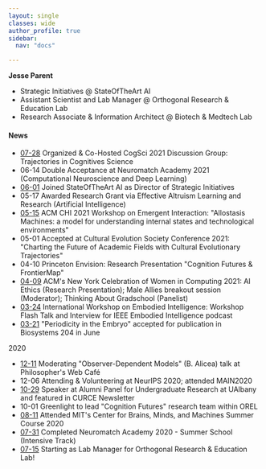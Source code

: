 ```yaml
---
layout: single
classes: wide
author_profile: true
sidebar:
  nav: "docs"

---  
```


**Jesse Parent**
- Strategic Initiatives @ StateOfTheArt AI
- Assistant Scientist and Lab Manager @ Orthogonal Research & Education Lab
- Research Associate & Information Architect @ Biotech & Medtech Lab

#### News 
- [07-28](https://cognitivesciencesociety.org/cogsci-affinity-discussion-groups/) Organized & Co-Hosted CogSci 2021 Discussion Group: Trajectories in Cognitives Science 
- 06-14 Double Acceptance at Neuromatch Academy 2021 (Computational Neuroscience and Deep Learning)
- [06-01](https://www.stateoftheart.ai) Joined StateOfTheArt AI as Director of Strategic Initiatives
- 05-17 Awarded Research Grant via Effective Altruism Learning and Research (Artificial Intelligence)
- [05-15](https://emergentinteraction.github.io/) ACM CHI 2021 Workshop on Emergent Interaction: "Allostasis Machines: a model for understanding internal states and technological environments"
- 05-01 Accepted at Cultural Evolution Society Conference 2021: "Charting the Future of Academic Fields with Cultural Evolutionary Trajectories"
- 04-10 Princeton Envision: Research Presentation "Cognition Futures & FrontierMap"
- [04-09](https://twitter.com/JesParent/status/1379489919228379136) ACM's New York Celebration of Women in Computing 2021: AI Ethics (Research Presentation); Male Allies breakout session (Moderator); Thinking About Gradschool (Panelist)
- [03-24](https://www.researchgate.net/publication/350357270_Frontier_Map_and_Cognition_Futures_Embodied_Intelligence_A_Survey_of_Computational_Models_of_Cognition) International Workshop on Embodied Intelligence: Workshop Flash Talk and Interview for IEEE Embodied Intelligence podcast
- [03-21](https://www.sciencedirect.com/science/article/abs/pii/S0303264721000629) "Periodicity in the Embryo" accepted for publication in Biosystems 204 in June

2020
- [12-11](https://medium.com/orel-group/observer-dependent-models-a-talk-at-the-philosophers-web-cafe-4c503cd47778) Moderating "Observer-Dependent Models" (B. Alicea) talk at Philosopher's Web Café
- 12-06 Attending & Volunteering at NeurIPS 2020; attended MAIN2020
- [10-29](https://www.albany.edu/undergrad-research/assets/October%202020%20Newsletter.pdf) Speaker at Alumni Panel for Undergraduate Research at UAlbany and featured in CURCE Newsletter
- 10-01 Greenlight to lead "Cognition Futures" research team within OREL
- [08-11](https://cbmm.mit.edu/summer-school/2020/attendees) Attended MIT's Center for Brains, Minds, and Machines Summer Course 2020
- [07-31](https://github.com/jesparent/Proposal-Materials/tree/master/Neuromatch) Completed Neuromatch Academy 2020 - Summer School (Intensive Track)
- [07-15](https://orthogonal-research.weebly.com/) Starting as Lab Manager for Orthogonal Research & Education Lab!
